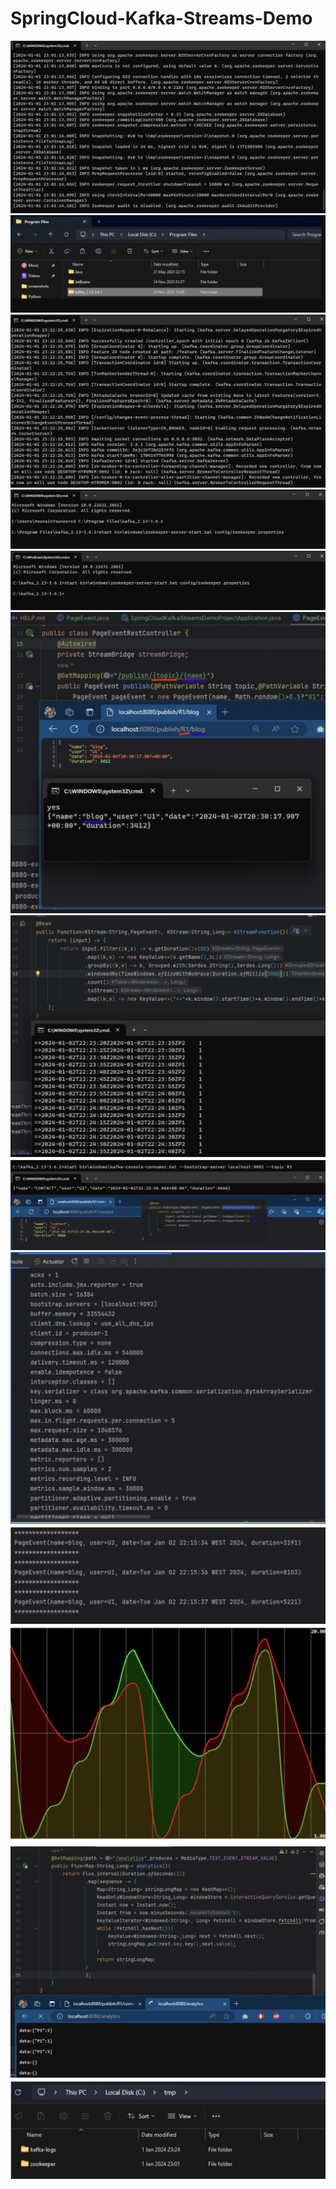 # SpringCloud-Kafka-Streams-Demo

<img src="/act_6/a1.png">
<img src="/act_6/a2.png">
<img src="/act_6/a3.png">
<img src="/act_6/a4.png">
<img src="/act_6/a5.png">
<img src="/act_6/a6.png">
<img src="/act_6/a7.png">
<img src="/act_6/a8.png">
<img src="/act_6/a9.png">
<img src="/act_6/a10.png">
<img src="/act_6/a11.png">
<img src="/act_6/a12.png">
<img src="/act_6/a13.png">


